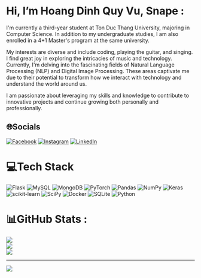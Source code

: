 # Hi, I’m Hoang Dinh Quy Vu, Snape :
I'm currently a third-year student at Ton Duc Thang University, majoring in Computer Science. In addition to my undergraduate studies, I am also enrolled in a 4+1 Master's program at the same university.

My interests are diverse and include coding, playing the guitar, and singing. I find great joy in exploring the intricacies of music and technology. Currently, I'm delving into the fascinating fields of Natural Language Processing (NLP) and Digital Image Processing. These areas captivate me due to their potential to transform how we interact with technology and understand the world around us. 

I am passionate about leveraging my skills and knowledge to contribute to innovative projects and continue growing both personally and professionally.

## 🌐Socials
[![Facebook](https://img.shields.io/badge/Facebook-%231877F2.svg?logo=Facebook&logoColor=white)]([https://facebook.com/https://www.facebook.com/profile.php?id=100015269051067](https://www.facebook.com/profile.php?id=100015269051067)) [![Instagram](https://img.shields.io/badge/Instagram-%23E4405F.svg?logo=Instagram&logoColor=white)](https://www.instagram.com/vu_snape/) [![LinkedIn](https://img.shields.io/badge/LinkedIn-%230077B5.svg?logo=linkedin&logoColor=white)](https://www.linkedin.com/in/v%C5%A9-ho%C3%A0ng-1a9937316/) 

# 💻Tech Stack
![Flask](https://img.shields.io/badge/flask-%23000.svg?style=for-the-badge&logo=flask&logoColor=white) ![MySQL](https://img.shields.io/badge/mysql-%2300f.svg?style=for-the-badge&logo=mysql&logoColor=white) ![MongoDB](https://img.shields.io/badge/MongoDB-%234ea94b.svg?style=for-the-badge&logo=mongodb&logoColor=white) ![PyTorch](https://img.shields.io/badge/PyTorch-%23EE4C2C.svg?style=for-the-badge&logo=PyTorch&logoColor=white) ![Pandas](https://img.shields.io/badge/pandas-%23150458.svg?style=for-the-badge&logo=pandas&logoColor=white) ![NumPy](https://img.shields.io/badge/numpy-%23013243.svg?style=for-the-badge&logo=numpy&logoColor=white) ![Keras](https://img.shields.io/badge/Keras-%23D00000.svg?style=for-the-badge&logo=Keras&logoColor=white) ![scikit-learn](https://img.shields.io/badge/scikit--learn-%23F7931E.svg?style=for-the-badge&logo=scikit-learn&logoColor=white) ![SciPy](https://img.shields.io/badge/SciPy-%230C55A5.svg?style=for-the-badge&logo=scipy&logoColor=%white) ![Docker](https://img.shields.io/badge/docker-%230db7ed.svg?style=for-the-badge&logo=docker&logoColor=white) ![SQLite](https://img.shields.io/badge/sqlite-%2307405e.svg?style=for-the-badge&logo=sqlite&logoColor=white) ![Python](https://img.shields.io/badge/python-3670A0?style=for-the-badge&logo=python&logoColor=ffdd54)
# 📊GitHub Stats :
![](https://github-readme-stats.vercel.app/api?username=HoangVuSnape&theme=radical&hide_border=true&include_all_commits=false&count_private=true)<br/>
![](https://github-readme-streak-stats.herokuapp.com/?user=HoangVuSnape&theme=radical&hide_border=true)<br/>
![](https://github-readme-stats.vercel.app/api/top-langs/?username=HoangVuSnape&theme=radical&hide_border=true&include_all_commits=false&count_private=true&layout=compact)

---
[![](https://visitcount.itsvg.in/api?id=HoangVuSnape&icon=0&color=0)](https://visitcount.itsvg.in)

